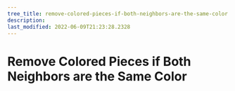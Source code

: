 ```yaml
---
tree_title: remove-colored-pieces-if-both-neighbors-are-the-same-color
description: 
last_modified: 2022-06-09T21:23:28.2328
---
```


# Remove Colored Pieces if Both Neighbors are the Same Color
